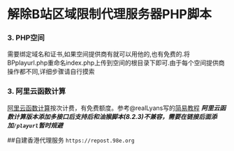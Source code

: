 # 解除B站区域限制代理服务器PHP脚本

### 3. PHP空间

需要绑定域名和证书,如果空间提供商有就可以用他的,也有免费的.将BPplayurl.php重命名index.php上传到空间的根目录下即可.由于每个空间提供商操作都不同,详细步骤请自行摸索

### 3. 阿里云函数计算

[阿里云函数计算](https://www.aliyun.com/product/fc)按次计费，有免费额度。参考@realLyans写的[简易教程](https://github.com/ipcjs/bilibili-helper/issues/710#issuecomment-748976481)
***阿里云函数计算版本添加多接口后支持后和油猴脚本(8.2.3)不兼容，需要在链接后面添加`/playurl`暂时规避***


##自建香港代理服务
`https://repost.98e.org` 
